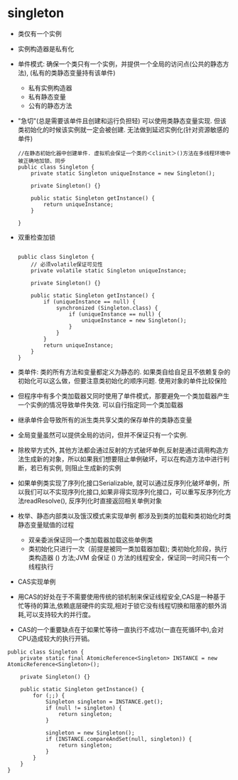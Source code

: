 # singleton

- 类仅有一个实例

- 实例构造器是私有化

- 单件模式: 确保一个类只有一个实例，并提供一个全局的访问点(公共的静态方法), (私有的类静态变量持有该单件)
    - 私有实例构造器
    - 私有静态变量
    - 公有的静态方法

- "急切"(总是需要该单件且创建和运行负担轻) 可以使用类静态变量实现. 但该类初始化的时候该实例就一定会被创建. 无法做到延迟实例化(针对资源敏感的单件)
    ```
    //在静态初始化器中创建单件. 虚拟机会保证一个类的＜clinit＞()方法在多线程环境中被正确地加锁、同步
    public class Singleton {
        private static Singleton uniqueInstance = new Singleton();
     
        private Singleton() {}
     
        public static Singleton getInstance() {
            return uniqueInstance;
        }
        
    }
    ```
    
- 双重检查加锁
    ```
    
    public class Singleton {
        // 必须volatile保证可见性
        private volatile static Singleton uniqueInstance;
     
        private Singleton() {}
     
        public static Singleton getInstance() {
            if (uniqueInstance == null) {
                synchronized (Singleton.class) {
                    if (uniqueInstance == null) {
                        uniqueInstance = new Singleton();
                    }
                }
            }
            return uniqueInstance;
        }
    }
    ```
    
- 类单件: 类的所有方法和变量都定义为静态的. 如果类自给自足且不依赖复杂的初始化可以这么做，但要注意类初始化的顺序问题. 使用对象的单件比较保险

- 但程序中有多个类加载器又同时使用了单件模式，那要避免一个类加载器产生一个实例的情况导致单件失效. 可以自行指定同一个类加载器

- 继承单件会导致所有的派生类共享父类的保存单件的类静态变量

- 全局变量虽然可以提供全局的访问，但并不保证只有一个实例.

- 除枚举方式外, 其他方法都会通过反射的方式破坏单例,反射是通过调用构造方法生成新的对象，所以如果我们想要阻止单例破坏，可以在构造方法中进行判断，若已有实例, 则阻止生成新的实例

- 如果单例类实现了序列化接口Serializable, 就可以通过反序列化破坏单例，所以我们可以不实现序列化接口,如果非得实现序列化接口，可以重写反序列化方法readResolve(), 反序列化时直接返回相关单例对象

- 枚举、静态内部类以及饿汉模式来实现单例  都涉及到类的加载和类初始化时类静态变量赋值的过程
    - 双亲委派保证同一个类加载器加载这些单例类
    - 类初始化只进行一次（前提是被同一类加载器加载); 类初始化阶段，执行类构造器 <cinit>() 方法;JVM 会保证 <cinit>() 方法的线程安全，保证同一时间只有一个线程执行
    
- CAS实现单例
- 用CAS的好处在于不需要使用传统的锁机制来保证线程安全,CAS是一种基于忙等待的算法,依赖底层硬件的实现,相对于锁它没有线程切换和阻塞的额外消耗,可以支持较大的并行度。
- CAS的一个重要缺点在于如果忙等待一直执行不成功(一直在死循环中),会对CPU造成较大的执行开销。
```
public class Singleton {
    private static final AtomicReference<Singleton> INSTANCE = new AtomicReference<Singleton>(); 

    private Singleton() {}

    public static Singleton getInstance() {
        for (;;) {
            Singleton singleton = INSTANCE.get();
            if (null != singleton) {
                return singleton;
            }

            singleton = new Singleton();
            if (INSTANCE.compareAndSet(null, singleton)) {
                return singleton;
            }
        }
    }
}
```
